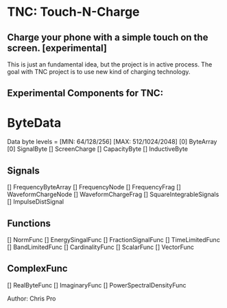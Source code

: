 # TNC: Touch-N-Charge
## Charge your phone  with a simple touch on the screen. [experimental]

This is just an fundamental idea, but the project is in active process.
The goal with TNC project is to use new kind of charging technology.



## Experimental Components for TNC:


# ByteData 
Data byte levels = [MIN: 64/128/256] [MAX: 512/1024/2048]
[0] ByteArray 
[0] SignalByte 
[] ScreenCharge 
[] CapacityByte
[] InductiveByte

## Signals 
[] FrequencyByteArray
[] FrequencyNode
[] FrequencyFrag
[] WaveformChargeNode
[] WaveformChargeFrag
[] SquareIntegrableSignals
[] ImpulseDistSignal

## Functions
[] NormFunc
[] EnergySingalFunc
[] FractionSignalFunc
[] TimeLimitedFunc
[] BandLimitedFunc
[] CardinalityFunc
[] ScalarFunc
[] VectorFunc

## ComplexFunc
[] RealByteFunc
[] ImaginaryFunc
[] PowerSpectralDensityFunc


Author: Chris Pro

